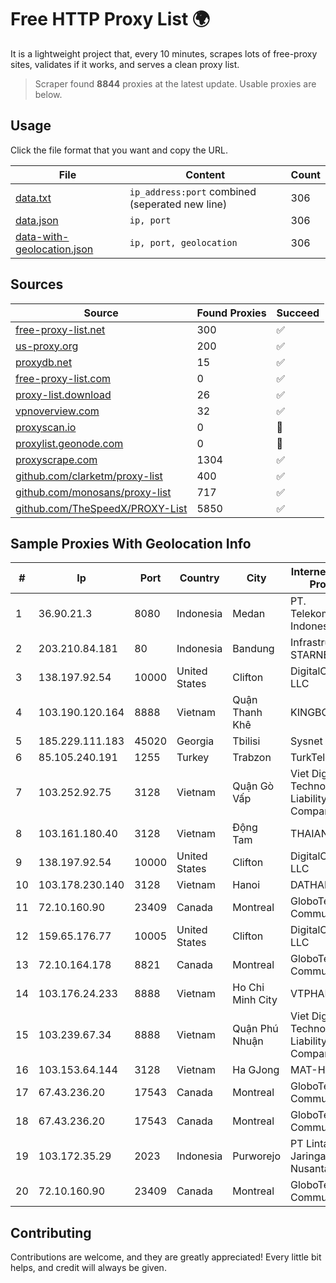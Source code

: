 
# Free HTTP Proxy List 🌍

It is a lightweight project that, every 10 minutes, scrapes lots of free-proxy sites, validates if it works, and serves a clean proxy list.


> Scraper found **8844** proxies at the latest update. Usable proxies are below.

## Usage

Click the file format that you want and copy the URL.


|File|Content|Count|
|----|-------|-----|
|[data.txt](https://raw.githubusercontent.com/themiralay/Proxy-List-World/master/data.txt)|`ip_address:port` combined (seperated new line)|306|
|[data.json](https://raw.githubusercontent.com/themiralay/Proxy-List-World/master/data.json)|`ip, port`|306|
|[data-with-geolocation.json](https://raw.githubusercontent.com/themiralay/Proxy-List-World/master/data-with-geolocation.json)|`ip, port, geolocation`|306|

## Sources

|Source|Found Proxies|Succeed|
|------|-------------|-------|
|[free-proxy-list.net](https://free-proxy-list.net)|300|✅|
|[us-proxy.org](https://www.us-proxy.org)|200|✅|
|[proxydb.net](http://proxydb.net)|15|✅|
|[free-proxy-list.com](https://free-proxy-list.com/?page=&port=&type%5B%5D=http&type%5B%5D=https&up_time=0&search=Search)|0|✅|
|[proxy-list.download](https://www.proxy-list.download/HTTP)|26|✅|
|[vpnoverview.com](https://vpnoverview.com/privacy/anonymous-browsing/free-proxy-servers)|32|✅|
|[proxyscan.io](https://www.proxyscan.io)|0|🚫|
|[proxylist.geonode.com](https://proxylist.geonode.com/api/proxy-list?limit=300&page=1&sort_by=lastChecked&sort_type=desc&protocols=http,https)|0|🚫|
|[proxyscrape.com](https://api.proxyscrape.com/v2/?request=displayproxies&protocol=http&timeout=10000&country=all&ssl=all&anonymity=all)|1304|✅|
|[github.com/clarketm/proxy-list](https://raw.githubusercontent.com/clarketm/proxy-list/master/proxy-list-raw.txt)|400|✅|
|[github.com/monosans/proxy-list](https://raw.githubusercontent.com/monosans/proxy-list/main/proxies/http.txt)|717|✅|
|[github.com/TheSpeedX/PROXY-List](https://raw.githubusercontent.com/TheSpeedX/PROXY-List/master/http.txt)|5850|✅|


## Sample Proxies With Geolocation Info

|#|Ip|Port|Country|City|Internet Service Provider|
|-|--|----|-------|----|-------------------------|
|1|36.90.21.3|8080|Indonesia|Medan|PT. Telekomunikasi Indonesia|
|2|203.210.84.181|80|Indonesia|Bandung|Infrastruktur STARNET|
|3|138.197.92.54|10000|United States|Clifton|DigitalOcean, LLC|
|4|103.190.120.164|8888|Vietnam|Quận Thanh Khê|KINGBOND|
|5|185.229.111.183|45020|Georgia|Tbilisi|Sysnet LLC|
|6|85.105.240.191|1255|Turkey|Trabzon|TurkTelecom|
|7|103.252.92.75|3128|Vietnam|Quận Gò Vấp|Viet Digital Technology Liability Company|
|8|103.161.180.40|3128|Vietnam|Động Tam|THAIAN|
|9|138.197.92.54|10000|United States|Clifton|DigitalOcean, LLC|
|10|103.178.230.140|3128|Vietnam|Hanoi|DATHANH|
|11|72.10.160.90|23409|Canada|Montreal|GloboTech Communications|
|12|159.65.176.77|10005|United States|Clifton|DigitalOcean, LLC|
|13|72.10.164.178|8821|Canada|Montreal|GloboTech Communications|
|14|103.176.24.233|8888|Vietnam|Ho Chi Minh City|VTPHAR|
|15|103.239.67.34|8888|Vietnam|Quận Phú Nhuận|Viet Digital Technology Liability Company|
|16|103.153.64.144|3128|Vietnam|Ha GJong|MAT-HN|
|17|67.43.236.20|17543|Canada|Montreal|GloboTech Communications|
|18|67.43.236.20|17543|Canada|Montreal|GloboTech Communications|
|19|103.172.35.29|2023|Indonesia|Purworejo|PT Lintas Jaringan Nusantara|
|20|72.10.160.90|23409|Canada|Montreal|GloboTech Communications|



## Contributing

Contributions are welcome, and they are greatly appreciated! Every
little bit helps, and credit will always be given.

